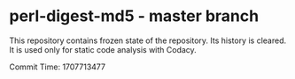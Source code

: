 # perl-digest-md5 - master branch

This repository contains frozen state of the repository.
Its history is cleared. It is used only for static code
analysis with Codacy.

Commit Time: 1707713477